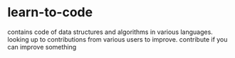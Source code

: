 # learn-to-code
contains code of data structures and algorithms in various languages.
looking up to contributions from various users to improve.
contribute if you can improve something

